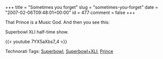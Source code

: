 +++
title = "Sometimes you forget"
slug = "sometimes-you-forget"
date = "2007-02-06T09:48:01+00:00"
id = 477
comment = false
+++

That Prince is a Music God. And then you see this:

Superbowl XLI half-time show.

{{< youtube 7YX5aXbs7_4 >}}

<span class="technoratitag">Technorati Tags: [Superbowl](http://www.technorati.com/tags/Superbowl), [Superbowl+XLI](http://www.technorati.com/tags/Superbowl+XLI), [Prince](http://www.technorati.com/tags/Prince)</span>
